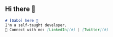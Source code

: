 ## Hi there 👋

```markdown
# [Sabo] here 👋
I'm a self-taught developer.
🔗 Connect with me: [LinkedIn](#) | [Twitter](#)
```
